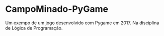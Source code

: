 # CampoMinado-PyGame
Um exempo de um jogo desenvolvido com Pygame em 2017. Na disciplina de Lógica de Programação. 
